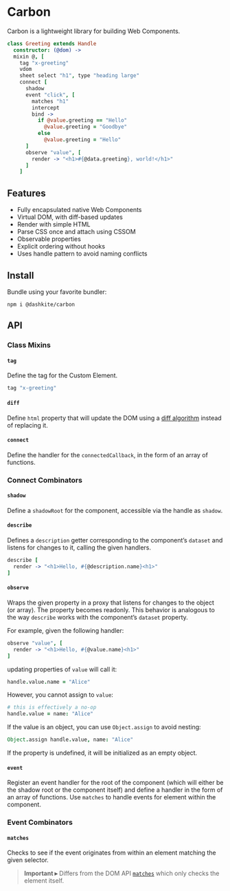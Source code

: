 # Carbon

Carbon is a lightweight library for building Web Components.

```coffeescript
class Greeting extends Handle
  constructor: (@dom) ->
  mixin @, [
    tag "x-greeting"
    vdom
    sheet select "h1", type "heading large"
    connect [
      shadow
      event "click", [
        matches "h1"
        intercept
        bind ->
          if @value.greeting == "Hello"
            @value.greeting = "Goodbye"
          else
            @value.greeting = "Hello"
      ]
      observe "value", [
        render -> "<h1>#{@data.greeting}, world!</h1>"
      ]
    ]
```

## Features

- Fully encapsulated native Web Components
- Virtual DOM, with diff-based updates
- Render with simple HTML
- Parse CSS once and attach using CSSOM
- Observable properties
- Explicit ordering without hooks
- Uses handle pattern to avoid naming conflicts

## Install

Bundle using your favorite bundler:

```
npm i @dashkite/carbon
```

## API

### Class Mixins

#### `tag`

Define the tag for the Custom Element.

```coffeescript
tag "x-greeting"
```

#### `diff`

Define `html` property that will update the DOM using a [diff algorithm](https://diffhtml.org/) instead of replacing it.

#### `connect`

Define the handler for the `connectedCallback`, in the form of an array of functions.

### Connect Combinators

#### `shadow`

Define a `shadowRoot` for the component, accessible via the handle as `shadow`.

#### `describe`

Defines a `description` getter corresponding to the component’s `dataset` and listens for changes to it, calling the given handlers.

```coffeescript
describe [
  render -> "<h1>Hello, #{@description.name}<h1>"
]
```

#### `observe`

Wraps the given property in a proxy that listens for changes to the object (or array). The property becomes readonly. This behavior is analogous to the way `describe` works with the component’s `dataset` property.

For example, given the following handler:

```coffeescript
observe "value", [
  render -> "<h1>Hello, #{@value.name}<h1>"
]
```

updating properties of `value` will call it:

```coffeescript
handle.value.name = "Alice"
```

However, you cannot assign to `value`:

```coffeescript
# this is effectively a no-op
handle.value = name: "Alice"
```

If the value is an object, you can use `Object.assign` to avoid nesting:

```coffeescript
Object.assign handle.value, name: "Alice"
```

If the property is undefined, it will be initialized as an empty object.

#### `event`

Register an event handler for the root of the component (which will either be the shadow root or the component itself) and define a handler in the form of an array of functions. Use `matches` to handle events for element within the component.

### Event Combinators

#### `matches`

Checks to see if the event originates from within an element matching the given selector.

> **Important ▸** Differs from the DOM API [`matches`](https://developer.mozilla.org/en-US/docs/Web/API/Element/matches) which only checks the element itself.

